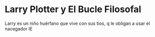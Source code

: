 # Larry Plotter y El Bucle Filosofal

Larry es un niño huérfano que vive con sus tíos, q le obligan a usar el nacegador IE

